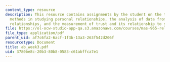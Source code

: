 ```yaml
---
content_type: resource
description: This resource contains assignments by the student on the topics self-report
  methods in studying personal relationships, the analysis of data from two-person
  relationships, and the measurement of trust and its relationship to self-disclosure.
file: https://ol-ocw-studio-app-qa.s3.amazonaws.com/courses/mas-965-relational-machines-spring-2005/3780be8c20b380b80583c61abffca7e1_ab_week3.pdf
file_type: application/pdf
parent_uid: af7c6fa2-6acf-1f3b-13a3-263f542d206f
resourcetype: Document
title: ab_week3.pdf
uid: 3780be8c-20b3-80b8-0583-c61abffca7e1
---
```

